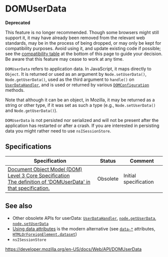 DOMUserData
===========

**Deprecated**

This feature is no longer recommended. Though some browsers might still support it, it may have already been removed from the relevant web standards, may be in the process of being dropped, or may only be kept for compatibility purposes. Avoid using it, and update existing code if possible; see the [compatibility table](#browser_compatibility) at the bottom of this page to guide your decision. Be aware that this feature may cease to work at any time.

`DOMUserData` refers to application data. In JavaScript, it maps directly to `Object`. It is returned or used as an argument by `Node.setUserData()`, `Node.getUserData()`, used as the third argument to `handle()` on <a href="userdatahandler" class="internal"><code>UserDataHandler</code></a>, and is used or returned by various <a href="https://developer.mozilla.org/en-US/docs/DOM/DOMConfiguration" class="internal"><code>DOMConfiguration</code></a> methods.

Note that although it can be an object, in Mozilla, it may be returned as a string or other type, if it was set as such a type (e.g., `Node.setUserData()` and `Node.getUserData()`).

`DOMUserData` is not persisted nor serialized and will not be present after the application has restarted or after a crash. If you are interested in persisting data you might rather need to use <span class="page-not-created">`nsISessionStore`</span>.

Specifications
--------------

<table><thead><tr class="header"><th>Specification</th><th>Status</th><th>Comment</th></tr></thead><tbody><tr class="odd"><td><a href="https://www.w3.org/TR/DOM-Level-3-Core/core.html#DOMUserData">Document Object Model (DOM) Level 3 Core Specification<br />
<span class="small">The definition of 'DOMUserData' in that specification.</span></a></td><td><span class="spec-obsolete">Obsolete</span></td><td>Initial specification</td></tr></tbody></table>

See also
--------

-   Other obsolete APIs for userData: [`UserDataHandler`](userdatahandler), [`node.getUserData`](node/getuserdata), [`node.setUserData`](node/setuserdata)
-   [Using data attributes](https://developer.mozilla.org/en-US/docs/Learn/HTML/Howto/Use_data_attributes) is the modern alternative (see [`data-*`](https://developer.mozilla.org/en-US/docs/Web/HTML/Global_attributes#attr-data-*) attributes, [`HTMLOrForeignElement.dataset`](htmlorforeignelement/dataset))
-   <span class="page-not-created">`nsISessionStore`</span>

<a href="https://developer.mozilla.org/en-US/docs/Web/API/DOMUserData" class="_attribution-link">https://developer.mozilla.org/en-US/docs/Web/API/DOMUserData</a>
